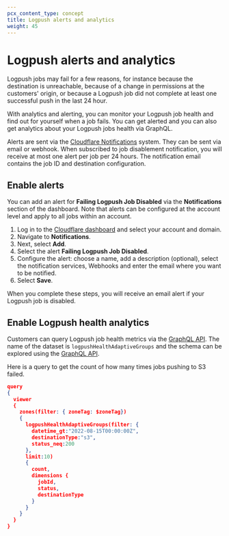 ```yaml
---
pcx_content_type: concept
title: Logpush alerts and analytics
weight: 45
---
```


# Logpush alerts and analytics

Logpush jobs may fail for a few reasons, for instance because the destination is unreachable, because of a change in permissions at the customers' origin, or because a Logpush job did not complete at least one successful push in the last 24 hour. 

With analytics and alerting, you can monitor your Logpush job health and find out for yourself when a job fails. You can get alerted and you can also get analytics about your Logpush jobs health via GraphQL.

Alerts are sent via the [Cloudflare Notifications](/notifications/) system. They can be sent via email or webhook. When subscribed to job disablement notification, you will receive at most one alert per job per 24 hours. The notification email contains the job ID and destination configuration.

## Enable alerts 

You can add an alert for **Failing Logpush Job Disabled** via the **Notifications** section of the dashboard. Note that alerts can be configured at the account level and apply to all jobs within an account.

1. Log in to the [Cloudflare dashboard](https://dash.cloudflare.com/) and select your account and domain.
2. Navigate to **Notifications**.
3. Next, select **Add**.
4. Select the alert **Failing Logpush Job Disabled**.
5. Configure the alert: choose a name, add a description (optional), select the notification services, Webhooks and enter the email where you want to be notified.
6. Select **Save**.

When you complete these steps, you will receive an email alert if your Logpush job is disabled.

## Enable Logpush health analytics

Customers can query Logpush job health metrics via the [GraphQL API](/analytics/graphql-api/). The name of the dataset is `logpushHealthAdaptiveGroups` and the schema can be explored using the [GraphQL API](/analytics/graphql-api/getting-started/explore-graphql-schema/).

Here is a query to get the count of how many times jobs pushing to S3 failed.

```json
query
{
  viewer
  {
    zones(filter: { zoneTag: $zoneTag})
    {
      logpushHealthAdaptiveGroups(filter: {
        datetime_gt:"2022-08-15T00:00:00Z",
        destinationType:"s3",
        status_neq:200
      }, 
      limit:10)
      {
        count,
        dimensions {
          jobId,
          status,
          destinationType
        }
      }
    }
  }
}
```